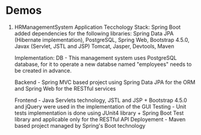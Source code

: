 # Demos

1) HRManagementSystem Application
    Tecchology Stack:
      Spring Boot added dependencies for the following libraries:
      Spring Data JPA (Hibernate implementation), 
      PostgreSQL, 
      Spring Web,
      Bootstrap 4.5.0,
      Javax (Servlet, JSTL and JSP)
      Tomcat,
      Jasper,
      Devtools,
      Maven
    
   Implementation: 
    DB - This management system uses PostgreSQL database, for it to operate a new databse named "employees" needs to be created in advance.
    
    Backend - Spring MVC based project using Spring Data JPA for the ORM and Spring Web for the RESTful services
    
    Frontend - Java Servlets technology, JSTL and JSP + Bootstrap 4.5.0 and jQuery were used in the implementation of the GUI
    Testing - Unit tests implementation is done using JUnit4 library + Spring Boot Test library and applicable only for the RESTful API
    Deployement - Maven based project managed by Spring's Boot technology 
  
  
